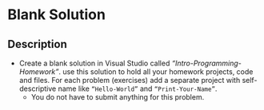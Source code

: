 # Blank Solution

## Description
  - Create a blank solution in Visual Studio called *“Intro-Programming-Homework”*. use this solution to hold all your homework projects, code and files. 
  For each problem (exercises) add a separate project with self-descriptive name like `“Hello-World”` and `“Print-Your-Name”`.
    - You do not have to submit anything for this problem.